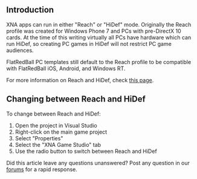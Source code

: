 ## Introduction

XNA apps can run in either "Reach" or "HiDef" mode. Originally the Reach profile was created for Windows Phone 7 and PCs with pre-DirectX 10 cards. At the time of this writing virtually all PCs have hardware which can run HiDef, so creating PC games in HiDef will not restrict PC game audiences.

FlatRedBall PC templates still default to the Reach profile to be compatible with FlatRedBall iOS, Android, and Windows RT.

For more information on Reach and HiDef, check [this page](http://blogs.msdn.com/b/shawnhar/archive/2010/03/12/reach-vs-hidef.aspx).

## Changing between Reach and HiDef

To change between Reach and HiDef:

1.  Open the project in Visual Studio
2.  Right-click on the main game project
3.  Select "Properties"
4.  Select the "XNA Game Studio" tab
5.  Use the radio button to switch between Reach and HiDef

Did this article leave any questions unanswered? Post any question in our [forums](/frb/forum/.md) for a rapid response.
